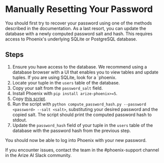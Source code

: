 # Manually Resetting Your Password

You should first try to recover your password using one of the methods described in the documentation. As a last resort, you can update the database with a newly computed password salt and hash. This requires access to Phoenix's underlying SQLite or PostgreSQL database.

## Steps

1. Ensure you have access to the database. We recommend using a database browser with a UI that enables you to view tables and update tuples. If you are using SQLite, look for a `phoenix.
1. Locate your tuple in the `users` table of the database.
1. Copy your salt from the `password_salt` field.
1. Install Phoenix with `pip install arize-phoenix>=5`.
1. Copy [this script](./compute_password_hash.py).
1. Run the script with `python compute_password_hash.py --password <password> --salt <salt>`, substituting your desired password and the copied salt. The script should print the computed password hash to stdout.
1. Update the `password_hash` field of your tuple in the `users` table of the database with the password hash from the previous step.

You should now be able to log into Phoenix with your new password.

If you encounter issues, contact the team in the #phoenix-support channel in the Arize AI Slack community.
